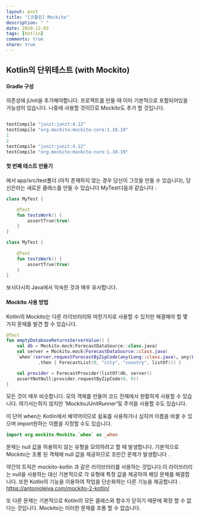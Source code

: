 ```yaml
---
layout: post
title: "[코틀린] Mockito"
description: " "
date: 2020-12-03
tags: [Kotlin]
comments: true
share: true
---
```


## Kotlin의 단위테스트 (with Mockito)

#### Gradle 구성

의존성에 jUnit을 추가해야합니다. 프로젝트를 만들 때 이미 기본적으로 포함되어있을 가능성이 있습니다. 나중에 사용할 것이므로 Mockito도 추가 할 것입니다.

```java

testCompile "junit:junit:4.12"
testCompile "org.mockito:mockito-core:1.10.19"
1
2
testCompile "junit:junit:4.12"
testCompile "org.mockito:mockito-core:1.10.19"
```

#### 첫 번째 테스트 만들기

에서 app/src/test폴더 (아직 존재하지 않는 경우 당신이 그것을 만들 수 있습니다), 당신은라는 새로운 클래스를 만들 수 있습니다 MyTest다음과 같습니다 :

```kotlin
class MyTest {

    @Test
    fun testsWork() {
        assertTrue(true)
    }
}
```

```kotlin
class MyTest {
 
    @Test
    fun testsWork() {
        assertTrue(true)
    }
}
```

보시다시피 Java에서 익숙한 것과 매우 유사합니다.


#### Mockito 사용 방법
Kotlin의 Mockito는 다른 라이브러리와 마찬가지로 사용할 수 있지만 해결해야 할 몇 가지 문제를 발견 할 수 있습니다.

```kotlin
@Test 
fun emptyDatabaseReturnsServerValue() {
    val db = Mockito.mock(ForecastDataSource::class.java)
    val server = Mockito.mock(ForecastDataSource::class.java)
    `when`(server.requestForecastByZipCode(any(Long::class.java), any(Long::class.java)))
            .then { ForecastList(0, "city", "country", listOf()) }

    val provider = ForecastProvider(listOf(db, server))
    assertNotNull(provider.requestByZipCode(0, 0))
}
```

모든 것이 매우 비슷합니다. 모의 객체를 만들어 코드 전체에서 원활하게 사용할 수 있습니다. 여기서는하지 않지만 'MockitoJUnitRunner'및 주석을 사용할 수도 있습니다.

이 단어 when는 Kotlin에서 예약어이므로 쉼표를 사용하거나 심지어 이름을 바꿀 수 있으며 import원하는 이름을 지정할 수도 있습니다.

```kotlin
import org.mockito.Mockito.`when` as _when
```

문제는 null 값을 허용하지 않는 유형을 모의하려고 할 때 발생합니다. 기본적으로 Mockito는 조롱 된 객체에 null 값을 제공하므로 조만간 문제가 발생합니다 .

약간의 트릭은 mockito-kotlin 과 같은 라이브러리를 사용하는 것입니다.이 라이브러리는 null을 사용하는 대신 기본적으로 각 유형에 특정 값을 제공하여 해당 문제를 해결합니다. 또한 Kotlin의 기능을 이용하여 작업을 단순화하는 다른 기능을 제공합니다 . https://antonioleiva.com/mockito-2-kotlin/

또 다른 문제는 기본적으로 Kotlin의 모든 클래스와 함수가 닫히기 때문에 확장 할 수 없다는 것입니다. Mockito는 이러한 문제를 조롱 할 수 없습니다.
